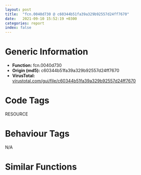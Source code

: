 ```yaml
---
layout: post
title:  "fcn.0040d730 @ c60344b51fa39a329b92557d24ff7670"
date:   2021-09-10 15:52:19 +0300
categories: report
index: false
---
```


# Generic Information
- **Function:** fcn.0040d730
- **Origin (md5):** c60344b51fa39a329b92557d24ff7670
- **VirusTotal:** [virustotal.com/gui/file/c60344b51fa39a329b92557d24ff7670][virustotal_ref]

# Code Tags
<span class="tag" id="RESOURCE">RESOURCE</span>


# Behaviour Tags
<span class="bhv-tag" id="na">N/A</span>

# Similar Functions
<script type="text/javascript" src="https://www.gstatic.com/charts/loader.js"></script>
<script type="text/javascript">

    google.charts.load('current', {'packages':['corechart']});
    google.charts.setOnLoadCallback(drawChart);

    function drawChart() {
    var data = new google.visualization.DataTable();
        data.addColumn('number', 'X');
        data.addColumn('number', 'Y');
        data.addColumn({type: 'string', role: 'tooltip', 'p': {'html': true}});
        data.addColumn({'type': 'string', 'role': 'style'});
        
        data.addRows([
    [-138.8778839111328, -162.66355895996094, '<b><a href="/report/fcn.0040d730@c60344b51fa39a329b92557d24ff7670">fcn.0040d730</a><br>@c60344b51fa39a329b92557d24ff7670</b><br>push ebp<br>mov ebp, esp<br>sub esp, 0x1c<br>call fcn.004037a0<br>mov dword[ebp-0xc], eax<br>push 0x5dbdc4<br>movzx eax, word[ebp+8]<br>push eax<br>mov ecx, dword[ebp-0xc]<br>push ecx<br>call dword[sym.imp.KERNEL32.dll_FindResourceW]<br>mov dword[ebp-0x1c], eax<br>cmp dword[ebp-0x1c], 0<br>jne 0x40d762<br>xor eax, eax<br>jmp 0x40d817<br>mov edx, dword[ebp-0x1c]<br>push edx<br>mov eax, dword[ebp-0xc]<br>push eax<br>call dword[sym.imp.KERNEL32.dll_SizeofResource]<br>mov dword[ebp-0x14], eax<br>mov ecx, dword[ebp-0x1c]<br>push ecx<br>mov edx, dword[ebp-0xc]<br>push edx<br>call dword[sym.imp.KERNEL32.dll_LoadResource]<br>mov dword[ebp-0x10], eax<br>cmp dword[ebp-0x10], 0<br>jne 0x40d791<br>xor eax, eax<br>jmp 0x40d817<br>mov eax, dword[ebp-0x14]<br>push eax<br>push 0<br>call dword[sym.imp.KERNEL32.dll_GlobalAlloc]<br>mov dword[ebp-4], eax<br>mov ecx, dword[ebp-4]<br>push ecx<br>call dword[sym.imp.KERNEL32.dll_GlobalLock]<br>mov dword[ebp-8], eax<br>mov edx, dword[ebp-0x14]<br>push edx<br>mov eax, dword[ebp-0x10]<br>push eax<br>mov ecx, dword[ebp-8]<br>push ecx<br>call fcn.0057cd10<br>add esp, 0xc<br>lea edx, [ebp-0x18]<br>push edx<br>push 0<br>mov eax, dword[ebp-4]<br>push eax<br>call dword[sym.imp.ole32.dll_CreateStreamOnHGlobal]<br>push 0<br>mov ecx, dword[ebp-0x18]<br>push ecx<br>call fcn.004038c0<br>add esp, 8<br>mov edx, dword[ebp+0xc]<br>mov dword[edx], eax<br>mov eax, dword[ebp-4]<br>push eax<br>call dword[sym.imp.KERNEL32.dll_GlobalUnlock]<br>mov ecx, dword[ebp-0x18]<br>mov edx, dword[ecx]<br>mov eax, dword[ebp-0x18]<br>push eax<br>mov ecx, dword[edx+8]<br>call ecx<br>mov edx, dword[ebp-0x10]<br>push edx<br>call dword[sym.imp.KERNEL32.dll_FreeResource]<br>mov eax, dword[ebp+0xc]<br>cmp dword[eax], 0<br>je 0x40d815<br>mov eax, 1<br>jmp 0x40d817<br>xor eax, eax<br>mov esp, ebp<br>pop ebp<br>ret <br><eoc> ', 'point { fill-color: #e0440e; }'],
[-176.4579620361328, 86.13029479980469, '<b><a href="/report/fcn.004fe1f0@c60344b51fa39a329b92557d24ff7670">fcn.004fe1f0</a><br>@c60344b51fa39a329b92557d24ff7670</b><br>push ebp<br>mov ebp, esp<br>sub esp, 0x18<br>cmp dword[ebp+0x10], 1<br>je 0x4fe218<br>cmp dword[ebp+0x10], 2<br>je 0x4fe218<br>cmp dword[ebp+0x10], 3<br>je 0x4fe218<br>mov eax, dword[ebp+0x14]<br>mov dword[eax], 0x10000<br>xor eax, eax<br>jmp 0x4fe363<br>mov dword[ebp-4], 0<br>mov byte[ebp-5], 0<br>mov ecx, dword[ebp+0x14]<br>mov dword[ecx], 0<br>mov byte[ebp-6], 0<br>cmp dword[ebp+0x10], 1<br>je 0x4fe23c<br>cmp dword[ebp+0x10], 2<br>jne 0x4fe2ac<br>cmp dword[ebp+0x10], 1<br>jne 0x4fe254<br>mov edx, dword[ebp+8]<br>mov dword[ebp-0x14], edx<br>mov eax, dword[ebp-0x14]<br>mov dword[ebp-4], eax<br>mov byte[ebp-6], 0<br>jmp 0x4fe28d<br>push 0<br>push 0x80<br>push 3<br>push 0<br>push 1<br>push 0x80000000<br>mov ecx, dword[ebp+8]<br>push ecx<br>call dword[sym.imp.KERNEL32.dll_CreateFileW]<br>mov dword[ebp-4], eax<br>cmp dword[ebp-4], 0xffffffff<br>jne 0x4fe289<br>mov edx, dword[ebp+0x14]<br>mov dword[edx], 0x200<br>xor eax, eax<br>jmp 0x4fe363<br>mov byte[ebp-6], 1<br>push 1<br>push 0<br>push 0<br>mov eax, dword[ebp-4]<br>push eax<br>call dword[sym.imp.KERNEL32.dll_SetFilePointer]<br>mov dword[ebp-0x10], eax<br>xor ecx, ecx<br>cmp dword[ebp-0x10], 0xffffffff<br>setne cl<br>mov byte[ebp-5], cl<br>push 0x20<br>call fcn.0055233a<br>add esp, 4<br>mov dword[ebp-0x18], eax<br>mov edx, dword[ebp-0x18]<br>mov dword[ebp-0xc], edx<br>cmp dword[ebp+0x10], 1<br>je 0x4fe2cb<br>cmp dword[ebp+0x10], 2<br>jne 0x4fe31d<br>mov eax, dword[ebp-0xc]<br>mov byte[eax], 1<br>mov ecx, dword[ebp-0xc]<br>mov dl, byte[ebp-6]<br>mov byte[ecx+0x10], dl<br>mov eax, dword[ebp-0xc]<br>mov cl, byte[ebp-5]<br>mov byte[eax+1], cl<br>mov edx, dword[ebp-0xc]<br>mov eax, dword[ebp-4]<br>mov dword[edx+4], eax<br>mov ecx, dword[ebp-0xc]<br>mov byte[ecx+8], 0<br>mov edx, dword[ebp-0xc]<br>mov dword[edx+0xc], 0<br>movzx eax, byte[ebp-5]<br>test eax, eax<br>je 0x4fe31b<br>push 1<br>push 0<br>push 0<br>mov ecx, dword[ebp-4]<br>push ecx<br>call dword[sym.imp.KERNEL32.dll_SetFilePointer]<br>mov edx, dword[ebp-0xc]<br>mov dword[edx+0xc], eax<br>jmp 0x4fe357<br>mov eax, dword[ebp-0xc]<br>mov byte[eax], 0<br>mov ecx, dword[ebp-0xc]<br>mov byte[ecx+1], 1<br>mov edx, dword[ebp-0xc]<br>mov byte[edx+0x10], 0<br>mov eax, dword[ebp-0xc]<br>mov ecx, dword[ebp+8]<br>mov dword[eax+0x14], ecx<br>mov edx, dword[ebp-0xc]<br>mov eax, dword[ebp+0xc]<br>mov dword[edx+0x18], eax<br>mov ecx, dword[ebp-0xc]<br>mov dword[ecx+0x1c], 0<br>mov edx, dword[ebp-0xc]<br>mov dword[edx+0xc], 0<br>mov eax, dword[ebp+0x14]<br>mov dword[eax], 0<br>mov eax, dword[ebp-0xc]<br>mov esp, ebp<br>pop ebp<br>ret <br><eoc> ', 'null'],
[-23.045209884643555, 60.705726623535156, '<b><a href="/report/fcn.0044eff0@c60344b51fa39a329b92557d24ff7670">fcn.0044eff0</a><br>@c60344b51fa39a329b92557d24ff7670</b><br>push ebp<br>mov ebp, esp<br>sub esp, 0x18<br>push 0<br>push 0x100<br>push 2<br>push 0<br>push 0<br>push 0x40000000<br>mov eax, dword[ebp+8]<br>push eax<br>call dword[sym.imp.KERNEL32.dll_CreateFileW]<br>mov dword[ebp-0x10], eax<br>cmp dword[ebp-0x10], 0xffffffff<br>jne 0x44f01f<br>xor eax, eax<br>jmp 0x44f08d<br>call fcn.004037a0<br>mov dword[ebp-0xc], eax<br>mov ecx, dword[ebp+0xc]<br>push ecx<br>movzx edx, word[ebp+0x10]<br>push edx<br>mov eax, dword[ebp-0xc]<br>push eax<br>call dword[sym.imp.KERNEL32.dll_FindResourceW]<br>mov dword[ebp-0x18], eax<br>mov ecx, dword[ebp-0x18]<br>push ecx<br>mov edx, dword[ebp-0xc]<br>push edx<br>call dword[sym.imp.KERNEL32.dll_LoadResource]<br>mov dword[ebp-4], eax<br>mov eax, dword[ebp-0x18]<br>push eax<br>mov ecx, dword[ebp-0xc]<br>push ecx<br>call dword[sym.imp.KERNEL32.dll_SizeofResource]<br>mov dword[ebp-8], eax<br>mov dword[ebp-0x14], 0<br>push 0<br>lea edx, [ebp-0x14]<br>push edx<br>mov eax, dword[ebp-8]<br>push eax<br>mov ecx, dword[ebp-4]<br>push ecx<br>mov edx, dword[ebp-0x10]<br>push edx<br>call dword[sym.imp.KERNEL32.dll_WriteFile]<br>mov eax, dword[ebp-0x10]<br>push eax<br>call dword[sym.imp.KERNEL32.dll_CloseHandle]<br>mov eax, 1<br>mov esp, ebp<br>pop ebp<br>ret <br><eoc> ', 'null'],
[-248.04721069335938, -51.91697692871094, '<b><a href="/report/fcn.0044d950@279a61b1e76da49531f1f16fd1102a2d">fcn.0044d950</a><br>@279a61b1e76da49531f1f16fd1102a2d</b><br>push ebp<br>mov ebp, esp<br>sub esp, 0x18<br>mov dword[ebp-0x18], ecx<br>mov dword[ebp-0xc], 0<br>mov dword[ebp-8], 0<br>push 0<br>call dword[sym.imp.KERNEL32.dll_GetModuleHandleW]<br>mov dword[ebp-0x10], eax<br>mov dword[ebp-4], 0<br>cmp dword[ebp+0xc], 0<br>jne 0x44d99b<br>mov eax, dword[ebp+8]<br>push eax<br>mov ecx, dword[ebp-0x18]<br>movzx edx, word[ecx+0x2f8]<br>push edx<br>mov eax, dword[ebp-0x10]<br>push eax<br>call dword[sym.imp.KERNEL32.dll_FindResourceW]<br>mov dword[ebp-4], eax<br>cmp dword[ebp-4], 0<br>jne 0x44d9b7<br>mov ecx, dword[ebp+8]<br>push ecx<br>movzx edx, word[ebp+0xc]<br>push edx<br>mov eax, dword[ebp-0x10]<br>push eax<br>call dword[sym.imp.KERNEL32.dll_FindResourceW]<br>mov dword[ebp-4], eax<br>cmp dword[ebp-4], 0<br>jne 0x44d9e3<br>mov ecx, dword[ebp+8]<br>push ecx<br>mov edx, dword[ebp-0x18]<br>movzx eax, word[edx+0x2f8]<br>push eax<br>mov ecx, dword[ebp-0x10]<br>push ecx<br>call dword[sym.imp.KERNEL32.dll_FindResourceW]<br>cmp dword[ebp-4], 0<br>jne 0x44d9e3<br>xor eax, eax<br>jmp 0x44db4d<br>mov edx, dword[ebp-4]<br>push edx<br>mov eax, dword[ebp-0x10]<br>push eax<br>call dword[sym.imp.KERNEL32.dll_LoadResource]<br>mov dword[ebp-0x14], eax<br>cmp dword[ebp-0x14], 0<br>je 0x44da07<br>mov ecx, dword[ebp-0x14]<br>push ecx<br>call dword[sym.imp.KERNEL32.dll_LockResource]<br>mov dword[ebp-0xc], eax<br>push 0x68<br>mov edx, dword[ebp-0xc]<br>push edx<br>mov eax, dword[ebp-0x18]<br>add eax, 4<br>push eax<br>call fcn.004962d0<br>add esp, 0xc<br>push str.VspLanguagePack<br>call fcn.00490ae0<br>add esp, 4<br>push eax<br>push str.VspLanguagePack<br>mov ecx, dword[ebp-0x18]<br>add ecx, 4<br>push ecx<br>call fcn.004982ac<br>add esp, 0xc<br>test eax, eax<br>je 0x44da49<br>xor eax, eax<br>jmp 0x44db4d<br>mov edx, dword[ebp-0x18]<br>mov eax, dword[ebp-0x18]<br>mov ecx, dword[eax+0x68]<br>mov dword[edx+0x74], ecx<br>mov edx, dword[ebp-0xc]<br>add edx, 0x68<br>mov dword[ebp-0xc], edx<br>mov ecx, dword[ebp-0x18]<br>call fcn.0044dc70<br>mov dword[ebp-8], 0<br>jmp 0x44da78<br>mov eax, dword[ebp-8]<br>add eax, 1<br>mov dword[ebp-8], eax<br>mov ecx, dword[ebp-0x18]<br>mov edx, dword[ebp-8]<br>cmp edx, dword[ecx+0x68]<br>jae 0x44db42<br>push 8<br>mov eax, dword[ebp-0xc]<br>push eax<br>mov ecx, dword[ebp-0x18]<br>mov edx, dword[ecx+0x6c]<br>mov eax, dword[ebp-8]<br>lea ecx, [edx+eax*8]<br>push ecx<br>call fcn.004962d0<br>add esp, 0xc<br>mov edx, dword[ebp-0xc]<br>add edx, 8<br>mov dword[ebp-0xc], edx<br>mov eax, dword[ebp-0x18]<br>mov ecx, dword[eax+0x6c]<br>mov edx, dword[ebp-8]<br>mov eax, dword[ecx+edx*8]<br>add eax, 1<br>push eax<br>call fcn.004959d2<br>add esp, 4<br>mov ecx, dword[ebp-0x18]<br>mov edx, dword[ecx+0x6c]<br>mov ecx, dword[ebp-8]<br>mov dword[edx+ecx*8+4], eax<br>mov edx, dword[ebp-0x18]<br>mov eax, dword[edx+0x6c]<br>mov ecx, dword[ebp-8]<br>mov edx, dword[eax+ecx*8]<br>add edx, 1<br>push edx<br>push 0<br>mov eax, dword[ebp-0x18]<br>mov ecx, dword[eax+0x6c]<br>mov edx, dword[ebp-8]<br>mov eax, dword[ecx+edx*8+4]<br>push eax<br>call fcn.00490b70<br>add esp, 0xc<br>mov ecx, dword[ebp-0x18]<br>mov edx, dword[ecx+0x6c]<br>mov eax, dword[ebp-8]<br>mov ecx, dword[edx+eax*8]<br>push ecx<br>mov edx, dword[ebp-0xc]<br>push edx<br>mov eax, dword[ebp-0x18]<br>mov ecx, dword[eax+0x6c]<br>mov edx, dword[ebp-8]<br>mov eax, dword[ecx+edx*8+4]<br>push eax<br>call fcn.004962d0<br>add esp, 0xc<br>mov ecx, dword[ebp-0x18]<br>mov edx, dword[ecx+0x6c]<br>mov eax, dword[ebp-8]<br>mov ecx, dword[ebp-0xc]<br>add ecx, dword[edx+eax*8]<br>mov dword[ebp-0xc], ecx<br>mov edx, dword[ebp-8]<br>push edx<br>mov ecx, dword[ebp-0x18]<br>call fcn.0044dc00<br>jmp 0x44da6f<br>mov eax, dword[ebp-0x18]<br>mov byte[eax], 1<br>mov eax, 1<br>mov esp, ebp<br>pop ebp<br>ret 8<br><eoc> ', 'null'],
[-117.24861907958984, -32.16179656982422, '<b><a href="/report/fcn.0045f3c0@c60344b51fa39a329b92557d24ff7670">fcn.0045f3c0</a><br>@c60344b51fa39a329b92557d24ff7670</b><br>push ebp<br>mov ebp, esp<br>sub esp, 0x20<br>mov dword[ebp-0x20], ecx<br>call fcn.004037a0<br>mov dword[ebp-0xc], eax<br>push 0x5cc1a8<br>movzx eax, word[ebp+8]<br>push eax<br>mov ecx, dword[ebp-0xc]<br>push ecx<br>call dword[sym.imp.KERNEL32.dll_FindResourceW]<br>mov dword[ebp-0x1c], eax<br>cmp dword[ebp-0x1c], 0<br>jne 0x45f3f5<br>xor eax, eax<br>jmp 0x45f4aa<br>mov edx, dword[ebp-0x1c]<br>push edx<br>mov eax, dword[ebp-0xc]<br>push eax<br>call dword[sym.imp.KERNEL32.dll_SizeofResource]<br>mov dword[ebp-0x14], eax<br>mov ecx, dword[ebp-0x1c]<br>push ecx<br>mov edx, dword[ebp-0xc]<br>push edx<br>call dword[sym.imp.KERNEL32.dll_LoadResource]<br>mov dword[ebp-0x10], eax<br>cmp dword[ebp-0x10], 0<br>jne 0x45f424<br>xor eax, eax<br>jmp 0x45f4aa<br>mov eax, dword[ebp-0x14]<br>push eax<br>push 0<br>call dword[sym.imp.KERNEL32.dll_GlobalAlloc]<br>mov dword[ebp-4], eax<br>mov ecx, dword[ebp-4]<br>push ecx<br>call dword[sym.imp.KERNEL32.dll_GlobalLock]<br>mov dword[ebp-8], eax<br>mov edx, dword[ebp-0x14]<br>push edx<br>mov eax, dword[ebp-0x10]<br>push eax<br>mov ecx, dword[ebp-8]<br>push ecx<br>call fcn.0057cd10<br>add esp, 0xc<br>lea edx, [ebp-0x18]<br>push edx<br>push 0<br>mov eax, dword[ebp-4]<br>push eax<br>call dword[sym.imp.ole32.dll_CreateStreamOnHGlobal]<br>push 0<br>mov ecx, dword[ebp-0x18]<br>push ecx<br>call fcn.004038c0<br>add esp, 8<br>mov edx, dword[ebp+0xc]<br>mov dword[edx], eax<br>mov eax, dword[ebp-4]<br>push eax<br>call dword[sym.imp.KERNEL32.dll_GlobalUnlock]<br>mov ecx, dword[ebp-0x18]<br>mov edx, dword[ecx]<br>mov eax, dword[ebp-0x18]<br>push eax<br>mov ecx, dword[edx+8]<br>call ecx<br>mov edx, dword[ebp-0x10]<br>push edx<br>call dword[sym.imp.KERNEL32.dll_FreeResource]<br>mov eax, dword[ebp+0xc]<br>cmp dword[eax], 0<br>je 0x45f4a8<br>mov eax, 1<br>jmp 0x45f4aa<br>xor eax, eax<br>mov esp, ebp<br>pop ebp<br>ret 8<br><eoc> ', 'null'],
[0.18285703659057617, -93.05719757080078, '<b><a href="/report/fcn.00433720@279a61b1e76da49531f1f16fd1102a2d">fcn.00433720</a><br>@279a61b1e76da49531f1f16fd1102a2d</b><br>push ebp<br>mov ebp, esp<br>sub esp, 0x218<br>mov eax, dword[0x53ebd0]<br>xor eax, ebp<br>mov dword[ebp-0xc], eax<br>xor eax, eax<br>mov word[ebp-0x218], ax<br>push 0x206<br>push 0<br>lea ecx, [ebp-0x216]<br>push ecx<br>call fcn.00490b70<br>add esp, 0xc<br>push 0x104<br>mov edx, dword[ebp+8]<br>push edx<br>lea eax, [ebp-0x218]<br>push eax<br>call dword[sym.imp.KERNEL32.dll_lstrcpynW]<br>lea ecx, [ebp-0x218]<br>push ecx<br>call dword[sym.imp.SHLWAPI.dll_PathFindFileNameW]<br>mov dword[ebp-4], eax<br>xor edx, edx<br>mov eax, dword[ebp-4]<br>mov word[eax], dx<br>lea ecx, [ebp-0x218]<br>push ecx<br>call dword[sym.imp.SHLWAPI.dll_PathFileExistsW]<br>test eax, eax<br>je 0x433798<br>mov eax, 1<br>jmp 0x4337b3<br>lea edx, [ebp-0x218]<br>push edx<br>push 0<br>call dword[sym.imp.SHELL32.dll_SHCreateDirectory]<br>mov dword[ebp-8], eax<br>xor eax, eax<br>cmp dword[ebp-8], 0<br>sete al<br>mov ecx, dword[ebp-0xc]<br>xor ecx, ebp<br>call fcn.00490ace<br>mov esp, ebp<br>pop ebp<br>ret <br><eoc> ', 'null'],

        ]);

    var options = {
        title: 'Similarity Plot',
        legend: 'none',
        colors: ['#dedbd9', '#e6693e', '#ec8f6e', '#f3b49f', '#f6c7b6'],
        tooltip: {isHtml: true, trigger: 'both'},
        explorer: {
        actions: ["dragToZoom", "rightClickToReset"],
        },
        chartArea: {
        width: '80%',
        height: '80%'
        },
        width: '100%',
        height: '100%'
    };

    var chart = new google.visualization.ScatterChart(document.getElementById('chart_div'));

    chart.draw(data, options);
    }
    
</script>


<div id="chart_div" style="width: 100%px; height: 100%;"></div>

# Disassembled Code
{% highlight nasm %}

push ebp
mov ebp, esp
sub esp, 0x1c
call fcn.004037a0
mov dword[ebp-0xc], eax
push 0x5dbdc4
movzx eax, word[ebp+8]
push eax
mov ecx, dword[ebp-0xc]
push ecx
call dword[sym.imp.KERNEL32.dll_FindResourceW]
mov dword[ebp-0x1c], eax
cmp dword[ebp-0x1c], 0
jne 0x40d762
xor eax, eax
jmp 0x40d817
mov edx, dword[ebp-0x1c]
push edx
mov eax, dword[ebp-0xc]
push eax
call dword[sym.imp.KERNEL32.dll_SizeofResource]
mov dword[ebp-0x14], eax
mov ecx, dword[ebp-0x1c]
push ecx
mov edx, dword[ebp-0xc]
push edx
call dword[sym.imp.KERNEL32.dll_LoadResource]
mov dword[ebp-0x10], eax
cmp dword[ebp-0x10], 0
jne 0x40d791
xor eax, eax
jmp 0x40d817
mov eax, dword[ebp-0x14]
push eax
push 0
call dword[sym.imp.KERNEL32.dll_GlobalAlloc]
mov dword[ebp-4], eax
mov ecx, dword[ebp-4]
push ecx
call dword[sym.imp.KERNEL32.dll_GlobalLock]
mov dword[ebp-8], eax
mov edx, dword[ebp-0x14]
push edx
mov eax, dword[ebp-0x10]
push eax
mov ecx, dword[ebp-8]
push ecx
call fcn.0057cd10
add esp, 0xc
lea edx, [ebp-0x18]
push edx
push 0
mov eax, dword[ebp-4]
push eax
call dword[sym.imp.ole32.dll_CreateStreamOnHGlobal]
push 0
mov ecx, dword[ebp-0x18]
push ecx
call fcn.004038c0
add esp, 8
mov edx, dword[ebp+0xc]
mov dword[edx], eax
mov eax, dword[ebp-4]
push eax
call dword[sym.imp.KERNEL32.dll_GlobalUnlock]
mov ecx, dword[ebp-0x18]
mov edx, dword[ecx]
mov eax, dword[ebp-0x18]
push eax
mov ecx, dword[edx+8]
call ecx
mov edx, dword[ebp-0x10]
push edx
call dword[sym.imp.KERNEL32.dll_FreeResource]
mov eax, dword[ebp+0xc]
cmp dword[eax], 0
je 0x40d815
mov eax, 1
jmp 0x40d817
xor eax, eax
mov esp, ebp
pop ebp
ret

{% endhighlight %}

[virustotal_ref]: https://www.virustotal.com/gui/file/c60344b51fa39a329b92557d24ff7670